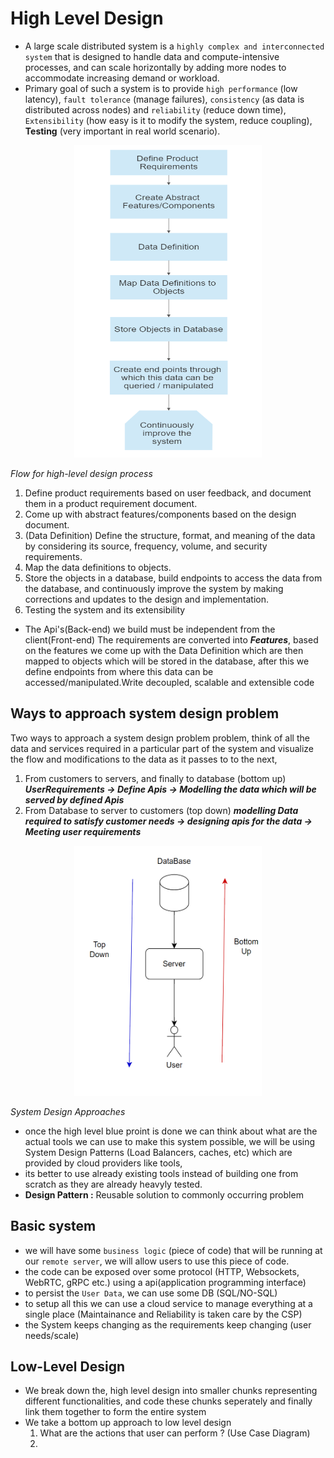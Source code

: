 # High Level Design
- A large scale distributed system is a `highly complex and interconnected system` that is designed to handle data and compute-intensive processes, and can scale horizontally by adding more nodes to accommodate increasing demand or workload.
- Primary goal of such a system is to provide `high performance` (low latency), `fault tolerance` (manage failures), `consistency` (as data is distributed across nodes) and `reliability` (reduce down time), `Extensibility` (how easy is it to modify the system, reduce coupling), **Testing** (very important in real world scenario).

<p align="center">
  <img src="./Images/DesignFlow.png" alt="Example image" style="width:300px;height:500px;">
  <p style="font-style:italic;font-size:14px;">Flow for high-level design process</p>
</p>

1. Define product requirements based on user feedback, and document them in a product requirement document.
2. Come up with abstract features/components based on the design document.
3. (Data Definition) Define the structure, format, and meaning of the data by considering its source, frequency, volume, and security requirements.
4. Map the data definitions to objects.
5. Store the objects in a database, build endpoints to access the data from the database,  and continuously improve the system by making corrections and updates to the design and implementation.
6. Testing the system and its extensibility


- The Api's(Back-end) we build must be independent from the client(Front-end)
The requirements are converted into ***Features***, based on the features we come up with the Data Definition which are then mapped to objects which will be stored in the database, after this we define endpoints from where this data can be accessed/manipulated.Write decoupled, scalable and extensible code

## Ways to approach system design problem
Two ways to approach a system design problem problem, think of all the data and services required in a particular part of the system and visualize the flow and modifications to the data as it passes to to the next, 
1. From customers to servers, and finally to database (bottom up) ***UserRequirements -> Define Apis -> Modelling the data which will be served by defined Apis***
2. From Database to server to customers (top down)
***modelling Data required to satisfy customer needs -> designing apis for the data -> Meeting user requirements***
<p align="center">
  <img src="./Images/SystemDesignApproach.png" alt="Example image" style="width:300px;height:400px;">
  <p style="font-style:italic;font-size:14px;">System Design Approaches</p>
</p>

- once the high level blue proint is done we can think about what are the actual tools we can use to make this system possible, we will be using System Design Patterns (Load Balancers, caches, etc) which are provided by cloud providers like tools, 
- its better to use already existing tools instead of building one from scratch as they are already heavyly tested.
- **Design Pattern :** Reusable solution to commonly occurring problem

## Basic system
- we will have some `business logic` (piece of code) that will be running at our `remote server`, we will allow users to use this piece of code.
- the code can be exposed over some protocol (HTTP, Websockets, WebRTC, gRPC etc.) using a api(application programming interface)
- to persist the `User Data`, we can use some DB (SQL/NO-SQL)
- to setup all this we can use a cloud service to manage everything at a single place (Maintainance and Reliability is taken care by the CSP)
- the System keeps changing as the requirements keep changing (user needs/scale)


## Low-Level Design
- We break down the, high level design into smaller chunks representing different functionalities, and code these chunks seperately and finally link them together to form the entire system 
- We take a bottom up approach to low level design
  1. What are the actions that user can perform ? (Use Case Diagram)
  2. 
